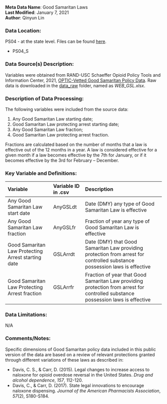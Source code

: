 **Meta Data Name**: Good Samaritan Laws  
**Last Modified**: January 7, 2021  
**Author**: Qinyun Lin  

### Data Location: 
PS04 - at the state level. Files can be found [here](/data_final).
* PS04_S  

### Data Source(s) Description:  
Variables were obtained from RAND-USC Schaeffer Opioid Policy Tools and Information Center, 2021, [OPTIC-Vetted Good Samaritan Policy Data](https://www.rand.org/health-care/centers/optic/resources/datasets.html).  Raw data is downloaded in the [data_raw](https://github.com/GeoDaCenter/opioid-policy-scan/tree/master/Policy_Scan/data_raw) folder, named as *WEB_GSL.xlsx*. 

### Description of Data Processing: 
The following variables were included from the source data:
1. Any Good Samaritan Law starting date;
2. Good Samaritan Law protecting arrest starting date;
3. Any Good Samaritan Law fraction;
4. Good Samaritan Law protecting arrest fraction.

Fractions are calculated based on the number of months that a law is effective out of the 12 months in a year. A law is considered effective for a given month if a law becomes effective by the 7th for January, or if it becomes effective by the 3rd for February – December.

### Key Variable and Definitions:
| Variable | Variable ID in .csv | Description |
|:---------|:--------------------|:------------|
| Any Good Samaritan Law start date | AnyGSLdt | Date (DMY) any type of Good Samaritan Law is effective |
| Any Good Samaritan Law fraction | AnyGSLfr | Fraction of year any type of Good Samaritan Law is effective |
| Good Samaritan Law Protecting Arrest starting date | GSLArrdt | Date (DMY) that Good Samaritan Law providing protection from arrest for controlled substance possession laws is effective |
| Good Samaritan Law Protecting Arrest fraction | GSLArrfr | Fraction of year that Good Samaritan Law providing protection from arrest for controlled substance possession laws is effective |

### Data Limitations:
N/A

### Comments/Notes:
Specific dimensions of Good Samaritan policy data included in this public version of the data are based on a review of relevant protections granted through different variations of these laws as described in:
* Davis, C. S., & Carr, D. (2015). Legal changes to increase access to naloxone for opioid overdose
reversal in the United States. *Drug and alcohol dependence*, *157*, 112-120.
* Davis, C., & Carr, D. (2017). State legal innovations to encourage naloxone dispensing. *Journal of the American Pharmacists Association*, *57*(2), S180-S184. 
